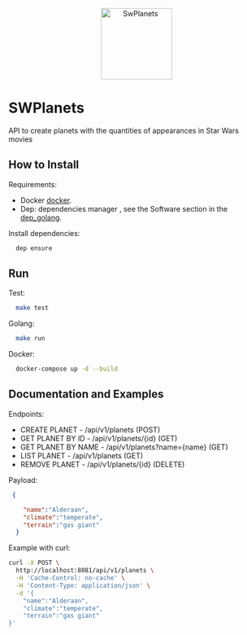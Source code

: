 <p align="center">
  <img alt="SwPlanets" src="https://pbs.twimg.com/media/Ca4yzw7WwAMlTqw.png" height="140" />
</p>

# SWPlanets
API to create planets with the quantities of appearances in Star Wars movies


## How to Install

Requirements:

  * Docker
    [docker](https://www.docker.com/).
  * Dep: dependencies manager , see the Software section in the
    [dep_golang](https://github.com/golang/dep).

Install dependencies:

```sh
  dep ensure
```

## Run

Test:

```sh
  make test
```

Golang:

```sh
  make run
```

Docker:

```sh
  docker-compose up -d --build
```

## Documentation and Examples

Endpoints:

  * CREATE PLANET - /api/v1/planets (POST) 
  * GET PLANET BY ID - /api/v1/planets/{id} (GET) 
  * GET PLANET BY NAME - /api/v1/planets?name={name} (GET)
  * LIST PLANET - /api/v1/planets (GET)
  * REMOVE PLANET - /api/v1/planets/{id} (DELETE)
  
  
Payload:

```json
 {

    "name":"Alderaan",
    "climate":"temperate",
    "terrain":"gas giant"
  }
```
 Example with curl:
 
 
```sh
curl -X POST \
  http://localhost:8081/api/v1/planets \
  -H 'Cache-Control: no-cache' \
  -H 'Content-Type: application/json' \
  -d '{
	"name":"Alderaan",
	"climate":"temperate",
	"terrain":"gas giant"
}'

```

